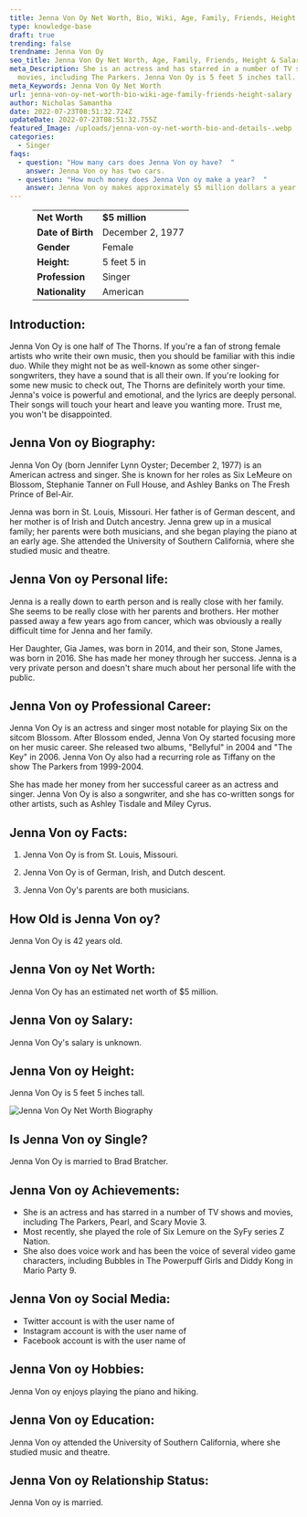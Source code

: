 ```yaml
---
title: Jenna Von Oy Net Worth, Bio, Wiki, Age, Family, Friends, Height & Salary
type: knowledge-base
draft: true
trending: false
trendname: Jenna Von Oy
seo_title: Jenna Von Oy Net Worth, Age, Family, Friends, Height & Salary - Worthknow
meta_Description: She is an actress and has starred in a number of TV shows and
  movies, including The Parkers. Jenna Von Oy is 5 feet 5 inches tall.
meta_Keywords: Jenna Von Oy Net Worth
url: jenna-von-oy-net-worth-bio-wiki-age-family-friends-height-salary
author: Nicholas Samantha
date: 2022-07-23T08:51:32.724Z
updateDate: 2022-07-23T08:51:32.755Z
featured_Image: /uploads/jenna-von-oy-net-worth-bio-and-details-.webp
categories:
  - Singer
faqs:
  - question: "How many cars does Jenna Von oy have?  "
    answer: Jenna Von oy has two cars.
  - question: "How much money does Jenna Von oy make a year?  "
    answer: Jenna Von oy makes approximately $5 million dollars a year.
---
```

<figure class="wp-block-table is-style-stripes">
  <table>
    <tbody>
      <tr>
        <td>
          <strong>Net Worth</strong>
        </td>
        <td>
          <strong>$5 million</strong>
        </td>
      </tr>
      <tr>
        <td>
          <strong>Date of Birth</strong>
        </td>
        <td>December 2, 1977</td>
      </tr>
      <tr>
        <td>
          <strong>Gender</strong>
        </td>
        <td>Female</td>
      </tr>
      <tr>
        <td>
          <strong>Height:</strong>
        </td>
        <td>5 feet 5 in</td>
      </tr>
      <tr>
        <td>
          <strong>Profession</strong>
        </td>
        <td>Singer</td>
      </tr>
      <tr>
        <td>
          <strong>Nationality</strong>
        </td>
        <td>American</td>
      </tr>
    </tbody>
  </table>
</figure>

## **Introduction:**

Jenna Von Oy is one half of The Thorns. If you're a fan of strong female artists who write their own music, then you should be familiar with this indie duo. While they might not be as well-known as some other singer-songwriters, they have a sound that is all their own. If you're looking for some new music to check out, The Thorns are definitely worth your time. Jenna's voice is powerful and emotional, and the lyrics are deeply personal. Their songs will touch your heart and leave you wanting more. Trust me, you won't be disappointed.

## **Jenna Von oy Biography:**

Jenna Von Oy (born Jennifer Lynn Oyster; December 2, 1977) is an American actress and singer. She is known for her roles as Six LeMeure on Blossom, Stephanie Tanner on Full House, and Ashley Banks on The Fresh Prince of Bel-Air.

Jenna was born in St. Louis, Missouri. Her father is of German descent, and her mother is of Irish and Dutch ancestry. Jenna grew up in a musical family; her parents were both musicians, and she began playing the piano at an early age. She attended the University of Southern California, where she studied music and theatre.

## **Jenna Von oy Personal life:**

Jenna is a really down to earth person and is really close with her family. She seems to be really close with her parents and brothers. Her mother passed away a few years ago from cancer, which was obviously a really difficult time for Jenna and her family.

Her Daughter, Gia James, was born in 2014, and their son, Stone James, was born in 2016. She has made her money through her success. Jenna is a very private person and doesn't share much about her personal life with the public.

## **Jenna Von oy Professional Career:**

Jenna Von Oy is an actress and singer most notable for playing Six on the sitcom Blossom. After Blossom ended, Jenna Von Oy started focusing more on her music career. She released two albums, "Bellyful" in 2004 and "The Key" in 2006. Jenna Von Oy also had a recurring role as Tiffany on the show The Parkers from 1999-2004.

She has made her money from her successful career as an actress and singer. Jenna Von Oy is also a songwriter, and she has co-written songs for other artists, such as Ashley Tisdale and Miley Cyrus.

## **Jenna Von oy Facts:** 

1. Jenna Von Oy is from St. Louis, Missouri.

2. Jenna Von Oy is of German, Irish, and Dutch descent.

3. Jenna Von Oy's parents are both musicians.

## **How Old is Jenna Von oy?**

Jenna Von Oy is 42 years old.

## **Jenna Von oy Net Worth:**

Jenna Von Oy has an estimated net worth of $5 million.

## **Jenna Von oy Salary:** 

Jenna Von Oy's salary is unknown.

## **Jenna Von oy Height:**

Jenna Von Oy is 5 feet 5 inches tall.

![Jenna Von Oy Net Worth Biography](/uploads/jenna-von-oy-net-worth.webp)

## **Is Jenna Von oy Single?** 

Jenna Von Oy is married to Brad Bratcher.

## **Jenna Von oy Achievements:**

* She is an actress and has starred in a number of TV shows and movies, including The Parkers, Pearl, and Scary Movie 3.
* Most recently, she played the role of Six Lemure on the SyFy series Z Nation.
* She also does voice work and has been the voice of several video game characters, including Bubbles in The Powerpuff Girls and Diddy Kong in Mario Party 9.

## **Jenna Von oy Social Media:**

* Twitter account is with the user name of 
* Instagram account is with the user name of 
* Facebook account is with the user name of 

## **Jenna Von oy Hobbies:**

Jenna Von oy enjoys playing the piano and hiking.

## **Jenna Von oy Education:**

Jenna Von oy attended the University of Southern California, where she studied music and theatre.

## **Jenna Von oy Relationship Status:**

Jenna Von oy is married.